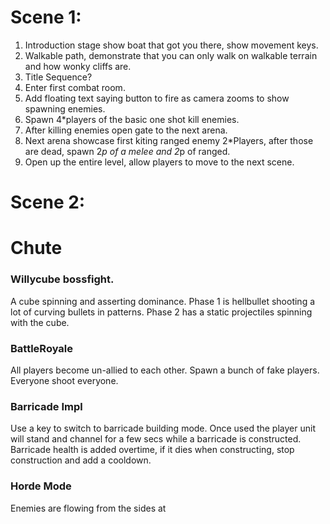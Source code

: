 # Scene 1:

1) Introduction stage show boat that got you there, show movement keys.
2) Walkable path, demonstrate that you can only walk on walkable terrain and how wonky cliffs are.
3) Title Sequence?
4) Enter first combat room.
5) Add floating text saying button to fire as camera zooms to show spawning enemies.
6) Spawn  4\*players  of the basic one shot kill enemies.
7) After killing enemies open gate to the next arena.
8) Next arena showcase first kiting ranged enemy 2\*Players, after those are dead, spawn 2*p of a melee and 2*p of ranged.
9) Open up the entire level, allow players to move to the next scene.

# Scene 2:

# Chute

### Willycube bossfight.

A cube spinning and asserting dominance. Phase 1 is hellbullet shooting a lot of curving bullets in patterns.
Phase 2 has a static projectiles spinning with the cube.

### BattleRoyale

All players become un-allied to each other. Spawn a bunch of fake players. Everyone shoot everyone.

### Barricade Impl

Use a key to switch to barricade building mode. Once used the player unit will stand and channel for a few secs while a
barricade is constructed. Barricade health is added overtime, if it dies when constructing, stop construction and add a
cooldown.


### Horde Mode

Enemies are flowing from the sides at 
